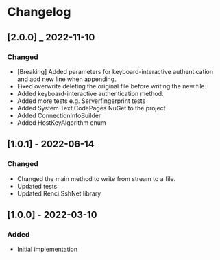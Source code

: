 # Changelog

## [2.0.0] _ 2022-11-10
### Changed
- [Breaking] Added parameters for keyboard-interactive authentication and add new line when appending.
- Fixed overwrite deleting the original file before writing the new file.
- Added keyboard-interactive authentication method.
- Added more tests e.g. Serverfingerprint tests
- Added System.Text.CodePages NuGet to the project
- Added ConnectionInfoBuilder
- Added HostKeyAlgorithm enum

## [1.0.1] - 2022-06-14
### Changed
- Changed the main method to write from stream to a file.
- Updated tests
- Updated Renci.SshNet library

## [1.0.0] - 2022-03-10
### Added
- Initial implementation
